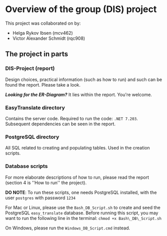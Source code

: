 # Overview of the group (DIS) project
This project was collaborated on by:
- Helga Rykov Ibsen (mcv462)
- Victor Alexander Schmidt (rqc908)

## The project in parts

### DIS-Project (report)
Design choices, practical information (such as how to run) and such can be found the report. Please take a look.

***Looking for the ER-Diagram?*** It lies within the report. You're welcome.

### EasyTranslate directory
Contains the server code. Required to run the code: `.NET 7.203`. Subsequent dependencies can be seen in the report.

### PostgreSQL directory
All SQL related to creating and populating tables. Used in the creation scripts.

### Database scripts
For more elaborate descriptions of how to run, please read the report (section 4 is ''How to run'' the project).

**DO NOTE**: To run these scripts, one needs PostgreSQL installed, with the user `postgres` with password `1234`

For Mac or Linux, please use the `Bash_DB_Script.sh` to create and seed the PostgreSQL `easy_translate` database. Before running this script, you may want to run the following line in the terminal: `chmod +x Bash\_DB\_Script.sh`

On Windows, please run the `Windows_DB_Script.cmd` instead.
